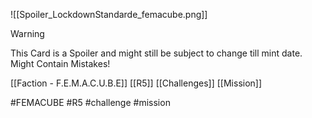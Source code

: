 ![[Spoiler_LockdownStandarde_femacube.png]]



> [!warning] 
> This Card is a Spoiler and might still be subject to change till mint date. 
> Might Contain Mistakes!


[[Faction - F.E.M.A.C.U.B.E]]
[[R5]]
[[Challenges]]
[[Mission]]

#FEMACUBE #R5 #challenge #mission 